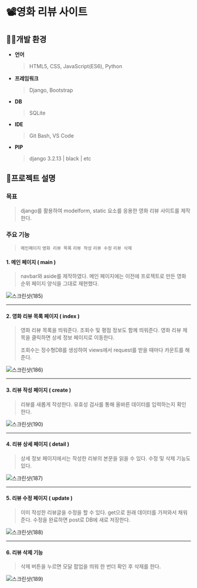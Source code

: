 # 📽️영화 리뷰 사이트



## 🧑‍💻개발 환경

- **언어**

  > HTML5, CSS, JavaScript(ES6), Python

- **프레임워크**

  > Django, Bootstrap

- **DB**

  > SQLite

- **IDE**

  > Git Bash, VS Code

- **PIP**

  > django 3.2.13 | black | etc





## 🌈프로젝트 설명

### 목표

> django를 활용하여 modelform, static 요소를 응용한 영화 리뷰 사이트를 제작한다.

### 주요 기능

> `메인페이지` `영화 리뷰 목록` `리뷰 작성` `리뷰 수정` `리뷰 삭제`

#### 1. 메인 페이지 ( main )

> navbar와 aside를 제작하였다. 메인 페이지에는 이전에 프로젝트로 만든 영화 순위 페이지 양식을 그대로 재현했다.

![스크린샷(185)](https://velog.velcdn.com/images/hvvany/post/308fcf3d-9bcf-451b-9faa-8278d77da691/image.png)



---

#### 2. 영화 리뷰 목록 페이지 ( index )

> 영화 리뷰 목록을 띄워준다. 조회수 및 평점 정보도 함께 띄워준다. 영화 리뷰 제목을 클릭하면 상세 정보 페이지로 이동한다.
>
> 조회수는 정수형DB를 생성하여 views에서 request를 받을 때마다 카운트를 해준다.

![스크린샷(186)](https://velog.velcdn.com/images/hvvany/post/432bfd12-e095-4017-9a60-97949530610b/image.png)



---

#### 3. 리뷰 작성 페이지 ( create )

> 리뷰를 새롭게 작성한다. 유효성 검사를 통해 올바른 데이터를 입력하는지 확인한다.

![스크린샷(190)](https://velog.velcdn.com/images/hvvany/post/2f4b1748-9ba7-4303-bc53-fb9fc2fe975e/image.png)



---

#### 4. 리뷰 상세 페이지 ( detail )

> 상세 정보 페이지에서는 작성한 리뷰의 본문을 읽을 수 있다. 수정 및 삭제 기능도 있다.

![스크린샷(187)](https://velog.velcdn.com/images/hvvany/post/c0ee1cc0-c5ed-41c7-8dd4-baecaa0322f8/image.png)



---

#### 5. 리뷰 수정 페이지 ( update )

> 이미 작성한 리뷰글을 수정을 할 수 있다. get으로 원래 데이터를 가져와서 채워준다. 수정을 완료하면 post로 DB에 새로 저장한다.

![스크린샷(188)](https://velog.velcdn.com/images/hvvany/post/61e801b7-1422-469d-a466-0ce0b34e6ab4/image.png)



---

#### 6. 리뷰 삭제 기능

> 삭제 버튼을 누르면 모달 팝업을 띄워 한 번더 확인 후 삭제를 한다. 

![스크린샷(189)](https://velog.velcdn.com/images/hvvany/post/908b80fc-8f20-4ea7-ace8-1688bbd7812c/image.png)



